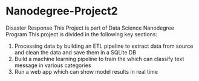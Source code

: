 # Nanodegree-Project2
Disaster Response 
This Project is part of Data Science Nanodegree Program 
This project is divided in the following key sections:
1) Processing data by building an ETL pipeline to extract data from source and clean the data and save them in a SQLite DB
2) Build a machine learning pipeline to train the which can classify text message in various categories
3) Run a web app which can show model results in real time
